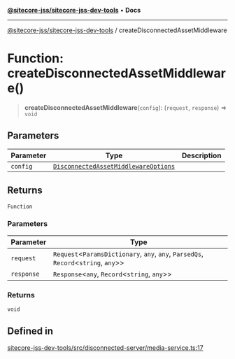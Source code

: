 [**@sitecore-jss/sitecore-jss-dev-tools**](../README.md) • **Docs**

***

[@sitecore-jss/sitecore-jss-dev-tools](../README.md) / createDisconnectedAssetMiddleware

# Function: createDisconnectedAssetMiddleware()

> **createDisconnectedAssetMiddleware**(`config`): (`request`, `response`) => `void`

## Parameters

| Parameter | Type | Description |
| ------ | ------ | ------ |
| `config` | [`DisconnectedAssetMiddlewareOptions`](../interfaces/DisconnectedAssetMiddlewareOptions.md) |  |

## Returns

`Function`

### Parameters

| Parameter | Type |
| ------ | ------ |
| `request` | `Request`\<`ParamsDictionary`, `any`, `any`, `ParsedQs`, `Record`\<`string`, `any`\>\> |
| `response` | `Response`\<`any`, `Record`\<`string`, `any`\>\> |

### Returns

`void`

## Defined in

[sitecore-jss-dev-tools/src/disconnected-server/media-service.ts:17](https://github.com/Sitecore/jss/blob/89250cb6aff62e727af20469a4fd43db5c3c8052/packages/sitecore-jss-dev-tools/src/disconnected-server/media-service.ts#L17)
